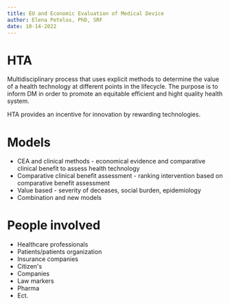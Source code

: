 ```yaml
---
title: EU and Economic Evaluation of Medical Device
author: Elena Petelos, PhD, SRF
date: 10-14-2022
---
```

# HTA

Multidisciplinary process that uses explicit methods to determine the value of a health technology at different points in the lifecycle. The purpose is to inform DM in order to promote an equitable efficient and hight quality health system. 

HTA provides an incentive for innovation by rewarding technologies.

# Models
- CEA and clinical methods - economical evidence and comparative clinical benefit to assess health technology
- Comparative clinical benefit assessment - ranking intervention based on comparative benefit assessment 
- Value based - severity of deceases, social burden, epidemiology
- Combination and new models 

# People involved 

- Healthcare professionals 
- Patients/patients organization
- Insurance companies
- Citizen's
- Companies
- Law markers
- Pharma
- Ect. 